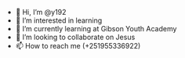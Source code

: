 - 👋 Hi, I’m @y192
- 👀 I’m interested in learning
- 🌱 I’m currently learning at Gibson Youth Academy
- 💞️ I’m looking to collaborate on Jesus
- 📫 How to reach me (+251955336922)


<!---
y192/y192 is a ✨ special ✨ repository because its `README.md` (this file) appears on your GitHub profile.
You can click the Preview link to take a look at your changes.
--->

